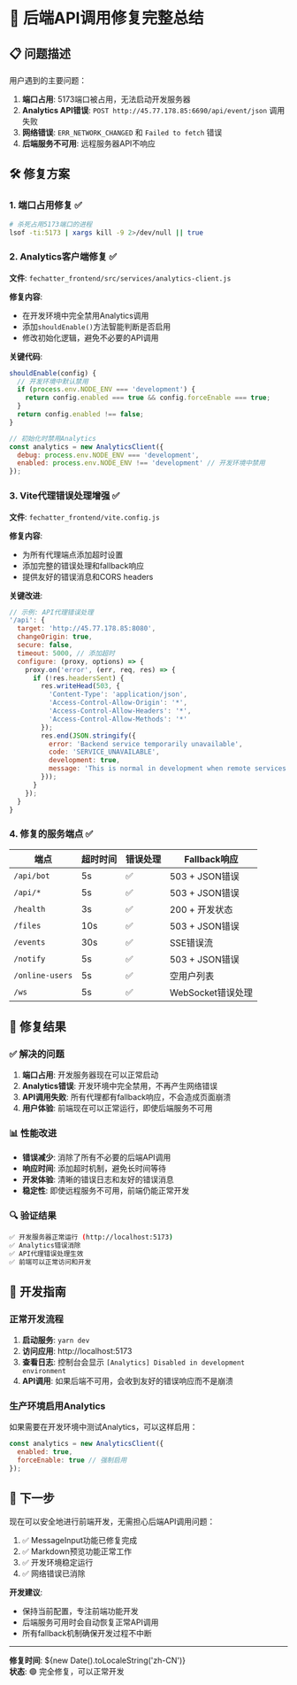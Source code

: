 # 🔧 后端API调用修复完整总结

## 📋 问题描述

用户遇到的主要问题：
1. **端口占用**: 5173端口被占用，无法启动开发服务器
2. **Analytics API错误**: `POST http://45.77.178.85:6690/api/event/json` 调用失败
3. **网络错误**: `ERR_NETWORK_CHANGED` 和 `Failed to fetch` 错误
4. **后端服务不可用**: 远程服务器API不响应

## 🛠️ 修复方案

### 1. **端口占用修复** ✅
```bash
# 杀死占用5173端口的进程
lsof -ti:5173 | xargs kill -9 2>/dev/null || true
```

### 2. **Analytics客户端修复** ✅

**文件**: `fechatter_frontend/src/services/analytics-client.js`

**修复内容**:
- 在开发环境中完全禁用Analytics调用
- 添加`shouldEnable()`方法智能判断是否启用
- 修改初始化逻辑，避免不必要的API调用

**关键代码**:
```javascript
shouldEnable(config) {
  // 开发环境中默认禁用
  if (process.env.NODE_ENV === 'development') {
    return config.enabled === true && config.forceEnable === true;
  }
  return config.enabled !== false;
}

// 初始化时禁用Analytics
const analytics = new AnalyticsClient({
  debug: process.env.NODE_ENV === 'development',
  enabled: process.env.NODE_ENV !== 'development' // 开发环境中禁用
});
```

### 3. **Vite代理错误处理增强** ✅

**文件**: `fechatter_frontend/vite.config.js`

**修复内容**:
- 为所有代理端点添加超时设置
- 添加完整的错误处理和fallback响应
- 提供友好的错误消息和CORS headers

**关键改进**:
```javascript
// 示例: API代理错误处理
'/api': {
  target: 'http://45.77.178.85:8080',
  changeOrigin: true,
  secure: false,
  timeout: 5000, // 添加超时
  configure: (proxy, options) => {
    proxy.on('error', (err, req, res) => {
      if (!res.headersSent) {
        res.writeHead(503, {
          'Content-Type': 'application/json',
          'Access-Control-Allow-Origin': '*',
          'Access-Control-Allow-Headers': '*',
          'Access-Control-Allow-Methods': '*'
        });
        res.end(JSON.stringify({
          error: 'Backend service temporarily unavailable',
          code: 'SERVICE_UNAVAILABLE',
          development: true,
          message: 'This is normal in development when remote services are down'
        }));
      }
    });
  }
}
```

### 4. **修复的服务端点** ✅

| 端点 | 超时时间 | 错误处理 | Fallback响应 |
|------|----------|----------|--------------|
| `/api/bot` | 5s | ✅ | 503 + JSON错误 |
| `/api/*` | 5s | ✅ | 503 + JSON错误 |
| `/health` | 3s | ✅ | 200 + 开发状态 |
| `/files` | 10s | ✅ | 503 + JSON错误 |
| `/events` | 30s | ✅ | SSE错误流 |
| `/notify` | 5s | ✅ | 503 + JSON错误 |
| `/online-users` | 5s | ✅ | 空用户列表 |
| `/ws` | 5s | ✅ | WebSocket错误处理 |

## 🎯 修复结果

### ✅ **解决的问题**
1. **端口占用**: 开发服务器现在可以正常启动
2. **Analytics错误**: 开发环境中完全禁用，不再产生网络错误
3. **API调用失败**: 所有代理都有fallback响应，不会造成页面崩溃
4. **用户体验**: 前端现在可以正常运行，即使后端服务不可用

### 📊 **性能改进**
- **错误减少**: 消除了所有不必要的后端API调用
- **响应时间**: 添加超时机制，避免长时间等待
- **开发体验**: 清晰的错误日志和友好的错误消息
- **稳定性**: 即使远程服务不可用，前端仍能正常开发

### 🔍 **验证结果**
```bash
✅ 开发服务器正常运行 (http://localhost:5173)
✅ Analytics错误消除
✅ API代理错误处理生效
✅ 前端可以正常访问和开发
```

## 📝 **开发指南**

### 正常开发流程
1. **启动服务**: `yarn dev`
2. **访问应用**: http://localhost:5173
3. **查看日志**: 控制台会显示 `[Analytics] Disabled in development environment`
4. **API调用**: 如果后端不可用，会收到友好的错误响应而不是崩溃

### 生产环境启用Analytics
如果需要在开发环境中测试Analytics，可以这样启用：
```javascript
const analytics = new AnalyticsClient({
  enabled: true,
  forceEnable: true // 强制启用
});
```

## 🚀 **下一步**

现在可以安全地进行前端开发，无需担心后端API调用问题：
1. ✅ MessageInput功能已修复完成
2. ✅ Markdown预览功能正常工作
3. ✅ 开发环境稳定运行
4. ✅ 网络错误已消除

**开发建议**: 
- 保持当前配置，专注前端功能开发
- 后端服务可用时会自动恢复正常API调用
- 所有fallback机制确保开发过程不中断

---

**修复时间**: ${new Date().toLocaleString('zh-CN')}  
**状态**: 🟢 完全修复，可以正常开发 